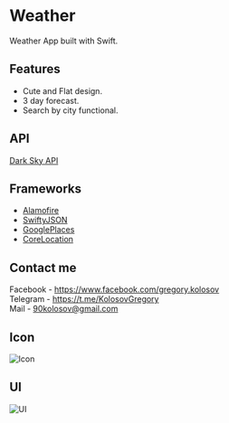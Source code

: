 # Weather
Weather App built with Swift.
## Features
* Cute and Flat design.
* 3 day forecast.
* Search by city functional.
## API
[Dark Sky API](https://darksky.net/)
## Frameworks
* [Alamofire](https://cocoapods.org/pods/Alamofire)
* [SwiftyJSON](https://cocoapods.org/pods/SwiftyJSON)
* [GooglePlaces](https://developers.google.com/places/ios-sdk/autocomplete)
* [CoreLocation](https://developer.apple.com/documentation/corelocation)
## Contact me 
Facebook - https://www.facebook.com/gregory.kolosov
<br>
Telegram - https://t.me/KolosovGregory
<br>
Mail - <90kolosov@gmail.com>
## Icon
![Icon](https://github.com/GregoryKolosov/Weather-App/blob/master/Design/Icon.png)
## UI
![UI](https://github.com/GregoryKolosov/Weather-App/blob/master/Design/Weather%20Design.png)
